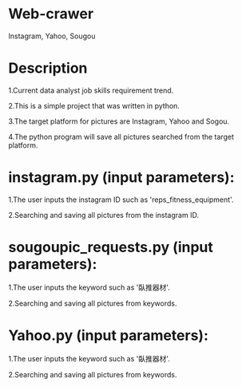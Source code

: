 # Web-crawer
Instagram, Yahoo, Sougou

# Description
1.Current data analyst job skills requirement trend.

2.This is a simple project that was written in python.

3.The target platform for pictures are Instagram, Yahoo and Sogou.

4.The python program will save all pictures searched from the target platform.

# instagram.py (input parameters): 
1.The user inputs the instagram ID such as 'reps_fitness_equipment'.

2.Searching and saving all pictures from the instagram ID.

# sougoupic_requests.py (input parameters): 
1.The user inputs the keyword such as '臥推器材'.

2.Searching and saving all pictures from keywords.

# Yahoo.py (input parameters): 
1.The user inputs the keyword such as '臥推器材'. 

2.Searching and saving all pictures from keywords.
